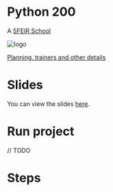 # Python 200

A [SFEIR School](https://www.sfeir.com/formation/school/)

![logo](https://www.sfeir.com/img/school/formations/Kafka%20200.png)

[Planning, trainers and other details](https://www.sfeir.com/school/kafka-200/)

# Slides

You can view the slides [here](https://sfeir-open-source.github.io/sfeir-school-kafka/).

# Run project

// TODO

# Steps
